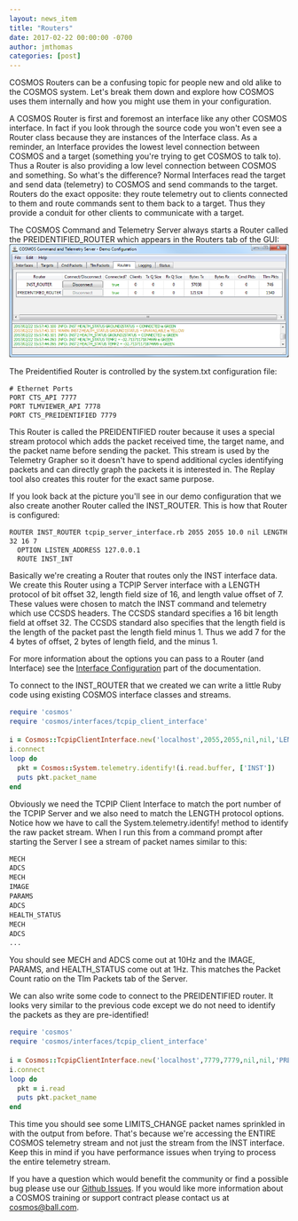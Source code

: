 ```yaml
---
layout: news_item
title: "Routers"
date: 2017-02-22 00:00:00 -0700
author: jmthomas
categories: [post]
---
```


COSMOS Routers can be a confusing topic for people new and old alike to the COSMOS system. Let's break them down and explore how COSMOS uses them internally and how you might use them in your configuration.

A COSMOS Router is first and foremost an interface like any other COSMOS interface. In fact if you look through the source code you won't even see a Router class because they are instances of the Interface class. As a reminder, an Interface provides the lowest level connection between COSMOS and a target (something you're trying to get COSMOS to talk to). Thus a Router is also providing a low level connection between COSMOS and something. So what's the difference? Normal Interfaces read the target and send data (telemetry) to COSMOS and send commands to the target. Routers do the exact opposite: they route telemetry out to clients connected to them and route commands sent to them back to a target. Thus they provide a conduit for other clients to communicate with a target.

The COSMOS Command and Telemetry Server always starts a Router called the PREIDENTIFIED_ROUTER which appears in the Routers tab of the GUI:
![Server Routers](/img/2017_02_22_router_tab.png)

The Preidentified Router is controlled by the system.txt configuration file:

```
# Ethernet Ports
PORT CTS_API 7777
PORT TLMVIEWER_API 7778
PORT CTS_PREIDENTIFIED 7779
```

This Router is called the PREIDENTIFIED router because it uses a special stream protocol which adds the packet received time, the target name, and the packet name before sending the packet. This stream is used by the Telemetry Grapher so it doesn't have to spend additional cycles identifying packets and can directly graph the packets it is interested in. The Replay tool also creates this router for the exact same purpose.

If you look back at the picture you'll see in our demo configuration that we also create another Router called the INST_ROUTER. This is how that Router is configured:

```
ROUTER INST_ROUTER tcpip_server_interface.rb 2055 2055 10.0 nil LENGTH 32 16 7
  OPTION LISTEN_ADDRESS 127.0.0.1
  ROUTE INST_INT
```

Basically we're creating a Router that routes only the INST interface data. We create this Router using a TCPIP Server interface with a LENGTH protocol of bit offset 32, length field size of 16, and length value offset of 7. These values were chosen to match the INST command and telemetry which use CCSDS headers. The CCSDS standard specifies a 16 bit length field at offset 32. The CCSDS standard also specifies that the length field is the length of the packet past the length field minus 1. Thus we add 7 for the 4 bytes of offset, 2 bytes of length field, and the minus 1.

For more information about the options you can pass to a Router (and Interface) see the [Interface Configuration](http://cosmosc2.com/docs/v4/interfaces/) part of the documentation.

To connect to the INST_ROUTER that we created we can write a little Ruby code using existing COSMOS interface classes and streams.

```ruby
require 'cosmos'
require 'cosmos/interfaces/tcpip_client_interface'

i = Cosmos::TcpipClientInterface.new('localhost',2055,2055,nil,nil,'LENGTH',32,16,7)
i.connect
loop do
  pkt = Cosmos::System.telemetry.identify!(i.read.buffer, ['INST'])
  puts pkt.packet_name
end
```

Obviously we need the TCPIP Client Interface to match the port number of the TCPIP Server and we also need to match the LENGTH protocol options. Notice how we have to call the System.telemetry.identify! method to identify the raw packet stream. When I run this from a command prompt after starting the Server I see a stream of packet names similar to this:

```bash
MECH
ADCS
MECH
IMAGE
PARAMS
ADCS
HEALTH_STATUS
MECH
ADCS
...
```

You should see MECH and ADCS come out at 10Hz and the IMAGE, PARAMS, and HEALTH_STATUS come out at 1Hz. This matches the Packet Count ratio on the Tlm Packets tab of the Server.

We can also write some code to connect to the PREIDENTIFIED router. It looks very similar to the previous code except we do not need to identify the packets as they are pre-identified!

```ruby
require 'cosmos'
require 'cosmos/interfaces/tcpip_client_interface'

i = Cosmos::TcpipClientInterface.new('localhost',7779,7779,nil,nil,'PREIDENTIFIED')
i.connect
loop do
  pkt = i.read
  puts pkt.packet_name
end
```

This time you should see some LIMITS_CHANGE packet names sprinkled in with the output from before. That's because we're accessing the ENTIRE COSMOS telemetry stream and not just the stream from the INST interface. Keep this in mind if you have performance issues when trying to process the entire telemetry stream.

If you have a question which would benefit the community or find a possible bug please use our [Github Issues](https://github.com/BallAerospace/COSMOS/issues). If you would like more information about a COSMOS training or support contract please contact us at <cosmos@ball.com>.
